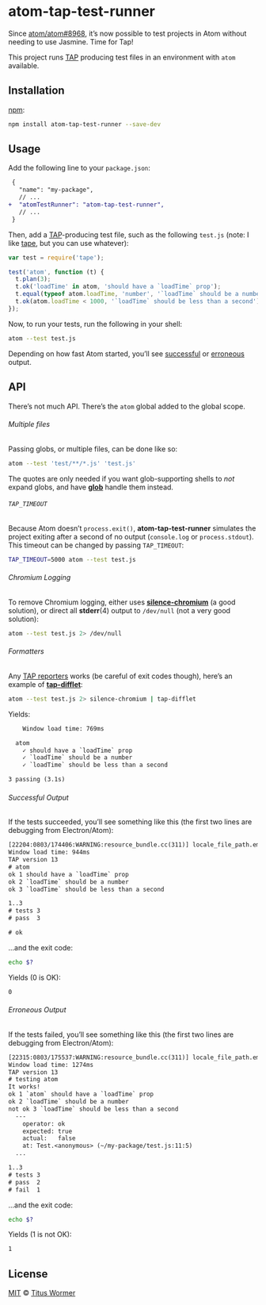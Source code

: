 # atom-tap-test-runner

Since [atom/atom#8968][pr], it’s now possible to test projects in Atom
without needing to use Jasmine.  Time for Tap!

This project runs [TAP][] producing test files in an environment with
`atom` available.

## Installation

[npm][]:

```bash
npm install atom-tap-test-runner --save-dev
```

## Usage

Add the following line to your `package.json`:

```diff
 {
   "name": "my-package",
   // ...
+  "atomTestRunner": "atom-tap-test-runner",
   // ...
 }
```

Then, add a [TAP][]-producing test file, such as the following
`test.js` (note: I like [tape][], but you can use whatever):

```js
var test = require('tape');

test('atom', function (t) {
  t.plan(3);
  t.ok('loadTime' in atom, 'should have a `loadTime` prop');
  t.equal(typeof atom.loadTime, 'number', '`loadTime` should be a number');
  t.ok(atom.loadTime < 1000, '`loadTime` should be less than a second');
});
```

Now, to run your tests, run the following in your shell:

```sh
atom --test test.js
```

Depending on how fast Atom started, you’ll see [successful][] or
[erroneous][] output.

## API

There’s not much API.  There’s the `atom` global added to the global
scope.

###### Multiple files

Passing globs, or multiple files, can be done like so:

```sh
atom --test 'test/**/*.js' 'test.js'
```

The quotes are only needed if you want glob-supporting shells to
_not_ expand globs, and have [**glob**][glob] handle them instead.

###### `TAP_TIMEOUT`

Because Atom doesn’t `process.exit()`, **atom-tap-test-runner** simulates
the project exiting after a second of no output (`console.log` or
`process.stdout`).  This timeout can be changed by passing `TAP_TIMEOUT`:

```sh
TAP_TIMEOUT=5000 atom --test test.js
```

###### Chromium Logging

To remove Chromium logging, either uses [**silence-chromium**][silence-chromium]
(a good solution), or direct all **stderr**(4) output to `/dev/null`
(not a very good solution):

```sh
atom --test test.js 2> /dev/null
```

###### Formatters

Any [TAP reporters][reporters] works (be careful of exit codes though),
here’s an example of [**tap-difflet**][tap-difflet]:

```sh
atom --test test.js 2> silence-chromium | tap-difflet
```

Yields:

```txt
    Window load time: 769ms

  atom
    ✓ should have a `loadTime` prop
    ✓ `loadTime` should be a number
    ✓ `loadTime` should be less than a second

3 passing (3.1s)
```

###### Successful Output

If the tests succeeded, you’ll see something like this (the first two
lines are debugging from Electron/Atom):

```txt
[22204:0803/174406:WARNING:resource_bundle.cc(311)] locale_file_path.empty() for locale English
Window load time: 944ms
TAP version 13
# atom
ok 1 should have a `loadTime` prop
ok 2 `loadTime` should be a number
ok 3 `loadTime` should be less than a second

1..3
# tests 3
# pass  3

# ok
```

...and the exit code:

```sh
echo $?
```

Yields (0 is OK):

```txt
0
```

###### Erroneous Output

If the tests failed, you’ll see something like this (the first two
lines are debugging from Electron/Atom):

```txt
[22315:0803/175537:WARNING:resource_bundle.cc(311)] locale_file_path.empty() for locale English
Window load time: 1274ms
TAP version 13
# testing atom
It works!
ok 1 `atom` should have a `loadTime` prop
ok 2 `loadTime` should be a number
not ok 3 `loadTime` should be less than a second
  ---
    operator: ok
    expected: true
    actual:   false
    at: Test.<anonymous> (~/my-package/test.js:11:5)
  ...

1..3
# tests 3
# pass  2
# fail  1
```

...and the exit code:

```sh
echo $?
```

Yields (1 is not OK):

```txt
1
```

## License

[MIT][license] © [Titus Wormer][author]

<!-- Definitions -->

[npm]: https://docs.npmjs.com/cli/install

[license]: LICENSE

[author]: http://wooorm.com

[pr]: https://github.com/atom/atom/pull/8968

[tap]: http://testanything.org

[tape]: https://github.com/substack/tape

[silence-chromium]: https://github.com/beaugunderson/silence-chromium

[successful]: #successful-output

[erroneous]: #erroneous-output

[reporters]: https://github.com/substack/tape#pretty-reporters

[tap-difflet]: https://github.com/namuol/tap-difflet

[glob]: https://www.npmjs.com/package/glob
